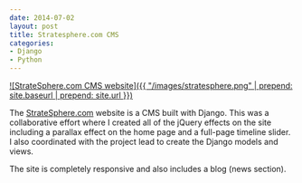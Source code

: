 ```yaml
---
date: 2014-07-02
layout: post
title: Stratesphere.com CMS
categories:
- Django
- Python
---
```


[![StrateSphere.com CMS website]({{ "/images/stratesphere.png" | prepend: site.baseurl | prepend: site.url }})](http://stratesphere.com)

The [StrateSphere.com](http://stratesphere.com) website is a CMS built with Django. This was a collaborative effort where I created all of the jQuery effects on the site including a parallax effect on the home page and a full-page timeline slider. I also coordinated with the project lead to create the Django models and views.

The site is completely responsive and also includes a blog (news section).